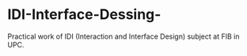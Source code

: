 # IDI-Interface-Dessing-
Practical work of IDI (Interaction and Interface Design) subject at FIB in UPC.
